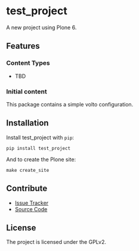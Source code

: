 # test_project

A new project using Plone 6.

## Features

### Content Types

- TBD

### Initial content

This package contains a simple volto configuration.

Installation
------------

Install test_project with `pip`:

```shell
pip install test_project
```
And to create the Plone site:

```shell
make create_site
```

## Contribute

- [Issue Tracker](https://github.com/collective/test-project/issues)
- [Source Code](https://github.com/collective/test-project/)

## License

The project is licensed under the GPLv2.
